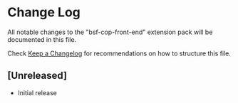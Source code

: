 # Change Log

All notable changes to the "bsf-cop-front-end" extension pack will be documented in this file.

Check [Keep a Changelog](http://keepachangelog.com/) for recommendations on how to structure this file.

## [Unreleased]

- Initial release
